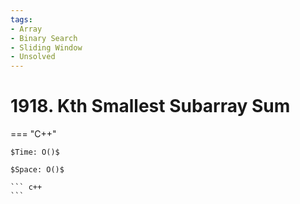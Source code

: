 ```yaml
---
tags:
- Array
- Binary Search
- Sliding Window
- Unsolved
---
```



# 1918. Kth Smallest Subarray Sum

=== "C++"

    $Time: O()$

    $Space: O()$

    ``` c++
    ```